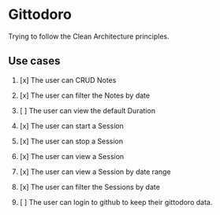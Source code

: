 # Gittodoro

Trying to follow the Clean Architecture principles.

## Use cases

1. [x] The user can CRUD Notes
1. [x] The user can filter the Notes by date

1. [ ] The user can view the default Duration

1. [x] The user can start a Session
1. [x] The user can stop a Session
1. [x] The user can view a Session
1. [x] The user can view a Session by date range
1. [x] The user can filter the Sessions by date

1. [ ] The user can login to github to keep their gittodoro data.
